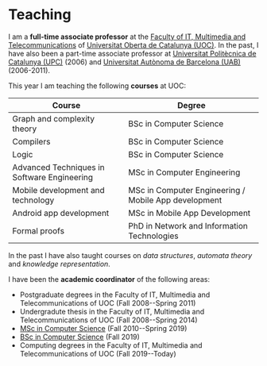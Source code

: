# Teaching

I am a **full-time associate professor** at the [Faculty of IT, Multimedia and Telecommunications](https://www.uoc.edu/portal/en/estudis_arees/informatica_multimedia_telecomunicacio/index.html) of  [Universitat Oberta de Catalunya (UOC)](https://www.uoc.edu).
In the past, I have also been a part-time associate professor at  [Universitat Politècnica de Catalunya (UPC)](https://www.upc.edu) (2006) and [Universitat Autònoma de Barcelona (UAB)](https://www.uab.es) (2006-2011).

This year I am teaching the following **courses** at UOC:


| Course | Degree |
| --- | --- |
| Graph and complexity theory | BSc in Computer Science |
| Compilers | BSc in Computer Science |
| Logic | BSc in Computer Science |
| Advanced Techniques in Software Engineering | MSc in Computer Engineering |
| Mobile development and technology | MSc in Computer Engineering / Mobile App development |
| Android app development | MSc in Mobile App Development |
| Formal proofs | PhD in Network and Information Technologies |

In the past I have also taught courses on *data structures*, *automata theory* and *knowledge representation*.

I have been the **academic coordinator** of the following areas:
- Postgraduate degrees in the Faculty of IT, Multimedia and Telecommunications of UOC (Fall 2008--Spring 2011)
- Undergradute thesis in the Faculty of IT, Multimedia and Telecommunications of UOC (Fall 2008--Spring 2014)
- [MSc in Computer Science](https://estudios.uoc.edu/es/masters-universitarios/ingenieria-informatica/presentacion) (Fall 2010--Spring 2019)
- [BSc in Computer Science](https://estudios.uoc.edu/es/grados/ingenieria-informatica/presentacion) (Fall 2019)
- Computing degrees in the Faculty of IT, Multimedia and Telecommunications of UOC (Fall 2019--Today)

